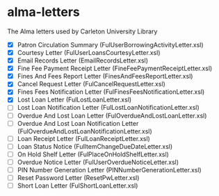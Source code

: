 # alma-letters

The Alma letters used by Carleton University Library

- [x] Patron Circulation Summary (FulUserBorrowingActivityLetter.xsl)
- [x] Courtesy Letter (FulUserLoansCourtesyLetter.xsl)
- [x] Email Records Letter (EmailRecordsLetter.xsl)
- [x] Fine Fee Payment Receipt Letter (FineFeePaymentReceiptLetter.xsl)
- [x] Fines And Fees Report Letter (FinesAndFeesReportLetter.xsl)
- [x] Cancel Request Letter (FulCancelRequestLetter.xsl)
- [x] Fines Fees Notification Letter (FulFinesFeesNotificationLetter.xsl)
- [x] Lost Loan Letter (FulLostLoanLetter.xsl)
- [ ] Lost Loan Notification Letter (FulLostLoanNotificationLetter.xsl)
- [ ] Overdue And Lost Loan Letter (FulOverdueAndLostLoanLetter.xsl)
- [ ] Overdue And Lost Loan Notification Letter (FulOverdueAndLostLoanNotificationLetter.xsl)
- [ ] Loan Receipt Letter (FulLoanReceiptLetter.xsl)
- [ ] Loan Status Notice (FulItemChangeDueDateLetter.xsl)
- [ ] On Hold Shelf Letter (FulPlaceOnHoldShelfLetter.xsl)
- [ ] Overdue Notice Letter (FulUserOverdueNoticeLetter.xsl)
- [ ] PIN Number Generation Letter (PINNumberGenerationLetter.xsl)
- [ ] Reset Password Letter (ResetPwLetter.xsl)
- [ ] Short Loan Letter (FulShortLoanLetter.xsl)

